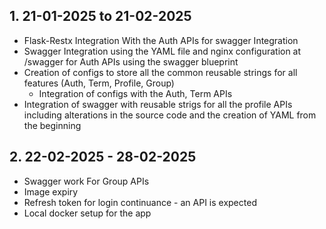 ## **1. 21-01-2025 to 21-02-2025** 

- Flask-Restx Integration With the Auth APIs for swagger Integration   
- Swagger Integration using the YAML file and nginx configuration at /swagger for Auth APIs using the swagger blueprint 
- Creation of configs to store all the common reusable strings for all features (Auth, Term, Profile, Group)
   - Integration of configs with the Auth, Term APIs 
- Integration of swagger with reusable strigs for all the profile APIs including alterations in the source code and the creation of YAML from the beginning 


## **2. 22-02-2025 - 28-02-2025**

- Swagger work For Group APIs 
- Image expiry
- Refresh token for login continuance - an API is expected
- Local docker setup for the app
